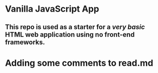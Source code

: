 # Vanilla JavaScript App

This repo is used as a starter for a _very basic_ HTML web application using no front-end frameworks.
-----------------------------------------------------------------------------------------------------

Adding some comments to read.md
==============================
